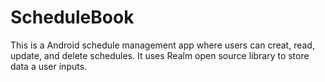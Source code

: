 # ScheduleBook

This is a Android schedule management app where users can creat, read, update, and delete
schedules. It uses Realm open source library to store data a user inputs.
